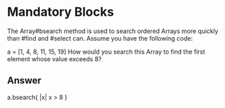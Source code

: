 Mandatory Blocks
================

The Array#bsearch method is used to search ordered Arrays more quickly than #find and #select can. Assume you have the following code:

a = [1, 4, 8, 11, 15, 19]
How would you search this Array to find the first element whose value exceeds 8?

Answer
------

a.bsearch{ |x| x > 8 }
